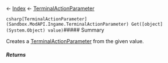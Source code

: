 ← [Index](Api-Index) ← [TerminalActionParameter](Sandbox.ModAPI.Ingame.TerminalActionParameter)

```csharp[TerminalActionParameter](Sandbox.ModAPI.Ingame.TerminalActionParameter) Get([object](System.Object) value)```##### Summary

Creates a [TerminalActionParameter](Sandbox.ModAPI.Ingame.TerminalActionParameter) from the given value.

##### Returns



